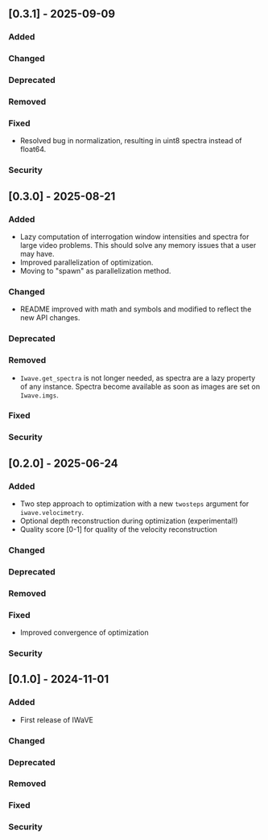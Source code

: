 ## [0.3.1] - 2025-09-09
### Added
### Changed
### Deprecated
### Removed
### Fixed
* Resolved bug in normalization, resulting in uint8 spectra instead of float64. 

### Security


## [0.3.0] - 2025-08-21
### Added
* Lazy computation of interrogation window intensities and spectra for large video problems.
  This should solve any memory issues that a user may have.
* Improved parallelization of optimization.
* Moving to "spawn" as parallelization method.

### Changed
* README improved with math and symbols and modified to reflect the new API changes.

### Deprecated
### Removed
* `Iwave.get_spectra` is not longer needed, as spectra are a lazy property of any instance.
  Spectra become available as soon as images are set on `Iwave.imgs`.
### Fixed
### Security


## [0.2.0] - 2025-06-24
### Added
* Two step approach to optimization with a new `twosteps` argument for `iwave.velocimetry`. 
* Optional depth reconstruction during optimization (experimental!)
* Quality score [0-1] for quality of the velocity reconstruction

### Changed
### Deprecated
### Removed
### Fixed
* Improved convergence of optimization

### Security


## [0.1.0] - 2024-11-01
### Added
* First release of IWaVE

### Changed
### Deprecated
### Removed
### Fixed
### Security
